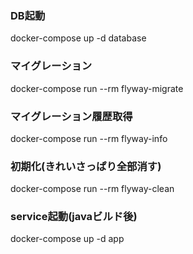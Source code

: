 ### DB起動
docker-compose up -d database

### マイグレーション
docker-compose run --rm flyway-migrate

### マイグレーション履歴取得
docker-compose run --rm flyway-info

### 初期化(きれいさっぱり全部消す)
docker-compose run --rm flyway-clean

### service起動(javaビルド後)
docker-compose up -d app